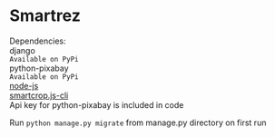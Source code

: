 # Smartrez  
Dependencies:  
 django  
  `Available on PyPi`  
 python-pixabay  
  `Available on PyPi`  
 [node-js](https://nodejs.org/en/)  
 [smartcrop.js-cli](https://github.com/jwagner/smartcrop-cli)  
Api key for python-pixabay is included in code  
	
Run `python manage.py migrate` from manage.py directory on first run
